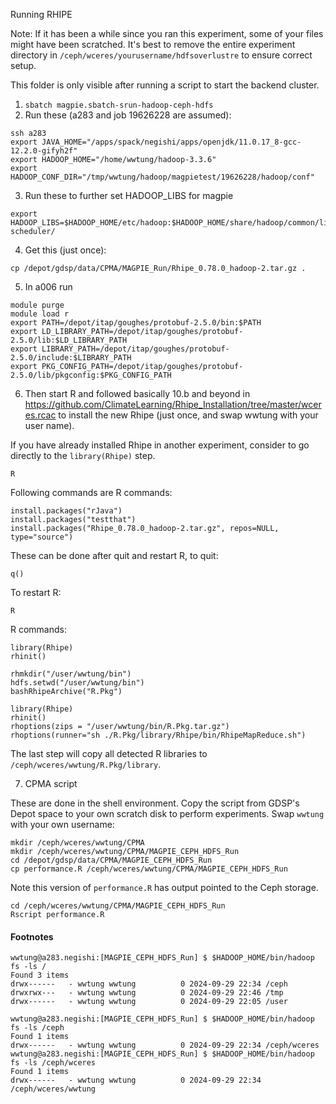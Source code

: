 Running RHIPE

Note: If it has been a while since you ran this experiment, some of your files might have been scratched. It's best to remove the entire experiment directory in `/ceph/wceres/yourusername/hdfsoverlustre` to ensure correct setup. 

This folder is only visible after running a script to start the backend cluster. 

1. `sbatch magpie.sbatch-srun-hadoop-ceph-hdfs` 
2. Run these (a283 and job 19626228 are assumed):
```
ssh a283
export JAVA_HOME="/apps/spack/negishi/apps/openjdk/11.0.17_8-gcc-12.2.0-gifyh2f"
export HADOOP_HOME="/home/wwtung/hadoop-3.3.6"
export HADOOP_CONF_DIR="/tmp/wwtung/hadoop/magpietest/19626228/hadoop/conf"
```
3. Run these to further set HADOOP_LIBS for magpie
```
export HADOOP_LIBS=$HADOOP_HOME/etc/hadoop:$HADOOP_HOME/share/hadoop/common/lib/:$HADOOP_HOME/share/hadoop/common/:$HADOOP_HOME/share/hadoop/hdfs:$HADOOP_HOME/share/hadoop/hdfs/lib/:$HADOOP_HOME/share/hadoop/hdfs/:$HADOOP_HOME/share/hadoop/yarn/lib/:$HADOOP_HOME/share/hadoop/yarn/:$HADOOP_HOME/share/hadoop/mapreduce/lib/:$HADOOP_HOME/share/hadoop/mapreduce/:$HADOOP_HOME/contrib/capacity-scheduler/
```
4. Get this (just once):
```
cp /depot/gdsp/data/CPMA/MAGPIE_Run/Rhipe_0.78.0_hadoop-2.tar.gz .
```
5. In a006 run
```
module purge
module load r
export PATH=/depot/itap/goughes/protobuf-2.5.0/bin:$PATH
export LD_LIBRARY_PATH=/depot/itap/goughes/protobuf-2.5.0/lib:$LD_LIBRARY_PATH 
export LIBRARY_PATH=/depot/itap/goughes/protobuf-2.5.0/include:$LIBRARY_PATH
export PKG_CONFIG_PATH=/depot/itap/goughes/protobuf-2.5.0/lib/pkgconfig:$PKG_CONFIG_PATH
```
6. Then start R and followed basically 10.b and beyond in https://github.com/ClimateLearning/Rhipe_Installation/tree/master/wceres.rcac to install the new Rhipe (just once, and swap wwtung with your user name).

If you have already installed Rhipe in another experiment, consider to go directly to the `library(Rhipe)` step.

```
R
```

Following commands are R commands:

```
install.packages("rJava")
install.packages("testthat")
install.packages("Rhipe_0.78.0_hadoop-2.tar.gz", repos=NULL, type="source")
```

These can be done after quit and restart R, to quit: 
```
q()
```
To restart R:
```
R
```

R commands:
```
library(Rhipe)
rhinit()

rhmkdir("/user/wwtung/bin")
hdfs.setwd("/user/wwtung/bin")
bashRhipeArchive("R.Pkg")
```

```
library(Rhipe)
rhinit()
rhoptions(zips = "/user/wwtung/bin/R.Pkg.tar.gz")
rhoptions(runner="sh ./R.Pkg/library/Rhipe/bin/RhipeMapReduce.sh")
```

The last step will copy all detected R libraries to `/ceph/wceres/wwtung/R.Pkg/library`.


7. CPMA script

These are done in the shell environment. Copy the script from GDSP's Depot space to your own scratch disk to perform experiments. Swap `wwtung` with your own username:

```
mkdir /ceph/wceres/wwtung/CPMA
mkdir /ceph/wceres/wwtung/CPMA/MAGPIE_CEPH_HDFS_Run
cd /depot/gdsp/data/CPMA/MAGPIE_CEPH_HDFS_Run
cp performance.R /ceph/wceres/wwtung/CPMA/MAGPIE_CEPH_HDFS_Run
```

Note this version of `performance.R` has output pointed to the Ceph storage.


```
cd /ceph/wceres/wwtung/CPMA/MAGPIE_CEPH_HDFS_Run
Rscript performance.R
```

#### Footnotes
```
wwtung@a283.negishi:[MAGPIE_CEPH_HDFS_Run] $ $HADOOP_HOME/bin/hadoop fs -ls /
Found 3 items
drwx------   - wwtung wwtung          0 2024-09-29 22:34 /ceph
drwxrwx---   - wwtung wwtung          0 2024-09-29 22:46 /tmp
drwx------   - wwtung wwtung          0 2024-09-29 22:05 /user

wwtung@a283.negishi:[MAGPIE_CEPH_HDFS_Run] $ $HADOOP_HOME/bin/hadoop fs -ls /ceph
Found 1 items
drwx------   - wwtung wwtung          0 2024-09-29 22:34 /ceph/wceres
wwtung@a283.negishi:[MAGPIE_CEPH_HDFS_Run] $ $HADOOP_HOME/bin/hadoop fs -ls /ceph/wceres
Found 1 items
drwx------   - wwtung wwtung          0 2024-09-29 22:34 /ceph/wceres/wwtung

```
